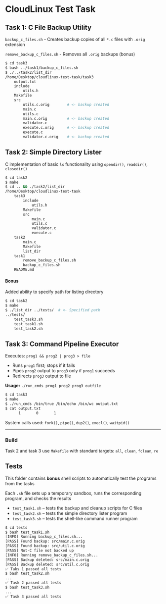 # CloudLinux Test Task 

## Task 1: C File Backup Utility

`backup_c_files.sh` - Creates backup copies of all `*.c` files with `.orig` extension

`remove_backup_c_files.sh` - Removes all `.orig` backups (bonus)

```bash
$ cd task3
$ bash ../task1/backup_c_files.sh
$ ./../task2/list_dir 
/home/Desktop/cloudlinux-test-task/task3
    output.txt
    include
        utils.h
    Makefile
    src
        utils.c.orig        # <- backup created
        main.c
        utils.c
        main.c.orig         # <- backup created
        validator.c
        execute.c.orig      # <- backup created
        execute.c
        validator.c.orig    # <- backup created
```

## Task 2: Simple Directory Lister

C implementation of basic `ls` functionality using `opendir()`, `readdir()`, `closedir()`

```bash
$ cd task2
$ make
$ cd .. && ./task2/list_dir
/home/Desktop/cloudlinux-test-task
    task3
        include
            utils.h
        Makefile
        src
            main.c
            utils.c
            validator.c
            execute.c
    task2
        main.c
        Makefile
        list_dir
    task1
        remove_backup_c_files.sh
        backup_c_files.sh
    README.md
```

#### Bonus

Added ability to specify path for listing directory

```bash
$ cd task2
$ make
$ ./list_dir ../tests/  # <- Specified path
../tests/
	test_task3.sh
	test_task1.sh
	test_task2.sh
```

## Task 3: Command Pipeline Executor

Executes: `prog1 && prog2 | prog3 > file`

* Runs `prog1` first; stops if it fails
* Pipes `prog2` output to `prog3` only if `prog1` succeeds
* Redirects `prog3` output to file

**Usage:** `./run_cmds prog1 prog2 prog3 outfile ` 

```bash
$ cd task3
$ make
$ ./run_cmds /bin/true /bin/echo /bin/wc output.txt
$ cat output.txt 
      1       0       1
```

System calls used: `fork()`, `pipe()`, `dup2()`, `execl()`, `waitpid()`

---

### Build

Task 2 and task 3 use `Makefile` with standard targets: `all`, `clean`, `fclean`, `re`

## Tests

This folder contains **bonus** shell scripts to automatically test the programs from the tasks

Each `.sh` file sets up a temporary sandbox, runs the corresponding program, and checks the results

- `test_task1.sh` – tests the backup and cleanup scripts for C files  
- `test_task2.sh` – tests the simple directory lister program  
- `test_task3.sh` – tests the shell-like command runner program 

```bash
$ cd tests
$ bash test_task1.sh 
[INFO] Running backup_c_files.sh...
[PASS] Found backup: src/main.c.orig
[PASS] Found backup: src/util.c.orig
[PASS] Not-C file not backed up
[INFO] Running remove_backup_c_files.sh...
[PASS] Backup deleted: src/main.c.orig
[PASS] Backup deleted: src/util.c.orig
✅ Taks 1 passed all tests
$ bash test_task2.sh
...
✅ Task 2 passed all tests
$ bash test_task3.sh
...
✅ Task 3 passed all tests
```

